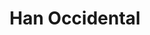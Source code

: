 ﻿---
title: "Han Occidental"
permalink: periodes_139.html
layout: periode
dataInici: -206
dataFi: 9
sidebar: periodes
pares:
  - id: 138
    title: "Dinastía Han"
    dataInici: "(-206)"
    dataFi: "(220)"

fills:
jocsPrincipals:
jocsEscenaris:
jocsEpoca:
jocsEpocaEscenaris:
---
